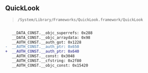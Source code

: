 ## QuickLook

> `/System/Library/Frameworks/QuickLook.framework/QuickLook`

```diff

   __DATA_CONST.__objc_superrefs: 0x288
   __DATA_CONST.__objc_arraydata: 0x98
   __AUTH_CONST.__auth_got: 0x1228
-  __AUTH_CONST.__auth_ptr: 0x650
+  __AUTH_CONST.__auth_ptr: 0x640
   __AUTH_CONST.__const: 0x3048
   __AUTH_CONST.__cfstring: 0x2f80
   __AUTH_CONST.__objc_const: 0x15420

```
